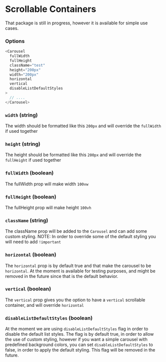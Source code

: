 # Scrollable Containers

That package is still in progress, however it is available for simple use cases.

### Options

```javascript
<Carousel
  fullWidth
  fullHeight
  className="test"
  height="200px"
  width="200px"
  horizontal
  vertical
  disableListDefaultStyles
>
  // ....
</Carousel>
```

### `width` (string)

The width should be formatted like this `200px` and will override the `fullWidth` if used together

### `height` (string)

The height should be formatted like this `200px` and will override the `fullHeight` if used together

### `fullWidth` (boolean)

The fullWidth prop will make width `100vw`

### `fullHeight` (boolean)

The fullHeight prop will make height `100vh`

### `className` (string)

The className prop will be added to the `Carousel` and can add some custom styling. NOTE: In order to override some of the default styling you will need to add `!important`

### `horizontal` (boolean)

The `horizontal` prop is by default true and that make the carousel to be `horizontal`. At the moment is available for testing purposes, and might be removed in the future since that is the default behavior.

### `vertical` (boolean)

The `vertical` prop gives you the option to have a `vertical` scrollable container, and will override `horizontal`

### `disableListDefaultStyles` (boolean)

At the moment we are using `disableListDefaultStyles` flag in order to disable the default list styles. The flag is by default true, in order to allow the use of custom styling, however if you want a simple carousel with predefined background colors, you can set `disableListDefaultStyles` to false, in order to apply the default styling. This flag will be removed in the future.
